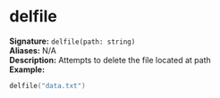 # delfile
**Signature:** `delfile(path: string)` <br>
**Aliases:** N/A <br>
**Description:** Attempts to delete the file located at path <br>
**Example:**
```lua
delfile("data.txt")
```
